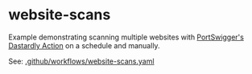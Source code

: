 # website-scans
Example demonstrating scanning multiple websites with [PortSwigger's Dastardly Action](https://github.com/PortSwigger/dastardly-github-action) on a schedule and manually.

See: [.github/workflows/website-scans.yaml](https://github.com/ginandjuice-shop/website-scans/blob/main/.github/workflows/website-scans.yaml)
